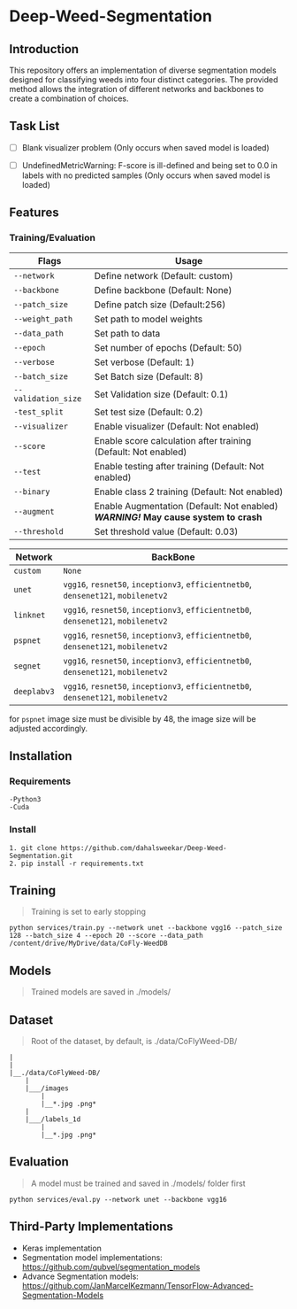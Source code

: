 # Deep-Weed-Segmentation

## Introduction
This repository offers an implementation of diverse segmentation models designed for classifying weeds into four distinct categories. The provided method allows the integration of different networks and backbones to create a combination of choices.

## Task List
  - [ ] Blank visualizer problem (Only occurs when saved model is loaded)
  - [ ] UndefinedMetricWarning: F-score is ill-defined and being set to 0.0 in labels with no predicted samples (Only occurs when saved model is loaded)


## Features

  ### Training/Evaluation

| Flags  | Usage |
| ------------- | ------------- |
| ```--network``` | Define network (Default: custom)  | 
| ```--backbone```  | Define backbone	(Default: None)  |                                                                   
| ```--patch_size```  | Define patch size (Default:256) |
| ```--weight_path```  | Set path to model weights  | 
| ```--data_path```  | Set path to data  | 
| ```--epoch```  | Set number of epochs (Default: 50)  |
| ```--verbose```  | Set verbose (Default: 1)  |
| ```--batch_size```  | Set Batch size (Default: 8)  |
| ```--validation_size```  | Set Validation size (Default: 0.1)  |
| ```-test_split```  | Set test size (Default: 0.2)  |
| ```--visualizer```  | Enable visualizer (Default: Not enabled)  |
| ```--score```  | Enable score calculation after training (Default: Not enabled)  |
| ```--test```  | Enable testing after training (Default: Not enabled)  |
| ```--binary```  | Enable class 2 training (Default: Not enabled)  |
| ```--augment```  | Enable Augmentation (Default: Not enabled) **_WARNING!_ May cause system to crash** |
| ```--threshold```  | Set threshold value (Default: 0.03)  |

| Network  | BackBone |
| ------------- | ------------- |
| ```custom``` |```None``` |
| ```unet``` | ```vgg16```, ```resnet50```, ```inceptionv3```, ```efficientnetb0```,                                                            ```densenet121```, ```mobilenetv2``` |
| ```linknet``` | ```vgg16```, ```resnet50```, ```inceptionv3```, ```efficientnetb0```,                                                            ```densenet121```, ```mobilenetv2``` |
| ```pspnet``` | ```vgg16```, ```resnet50```, ```inceptionv3```, ```efficientnetb0```,                                                            ```densenet121```, ```mobilenetv2``` |
| ```segnet``` | ```vgg16```, ```resnet50```, ```inceptionv3```, ```efficientnetb0```,                                                             ```densenet121```, ```mobilenetv2``` |
| ```deeplabv3``` | ```vgg16```, ```resnet50```, ```inceptionv3```, ```efficientnetb0```,                                                             ```densenet121```, ```mobilenetv2``` |

for ```pspnet``` image size must be divisible by 48, the image size will be adjusted accordingly.

## Installation
  ### Requirements
    -Python3
    -Cuda

  ### Install
    1. git clone https://github.com/dahalsweekar/Deep-Weed-Segmentation.git
    2. pip install -r requirements.txt 
    
## Training 

  > Training is set to early stopping
 ```
 python services/train.py --network unet --backbone vgg16 --patch_size 128 --batch_size 4 --epoch 20 --score --data_path /content/drive/MyDrive/data/CoFly-WeedDB 
 ```
## Models

  > Trained models are saved in ./models/

## Dataset

  > Root of the dataset, by default, is ./data/CoFlyWeed-DB/
```
|
|
|__./data/CoFlyWeed-DB/
	|
	|___/images
		|
		|__*.jpg .png*
	|
	|___/labels_1d
		|
		|__*.jpg .png*
```
## Evaluation

 > A model must be trained and saved in ./models/ folder first
 ```
 python services/eval.py --network unet --backbone vgg16
 ```

## Third-Party Implementations
 - Keras implementation
 - Segmentation model implementations: https://github.com/qubvel/segmentation_models
 - Advance Segmentation models: https://github.com/JanMarcelKezmann/TensorFlow-Advanced-Segmentation-Models


